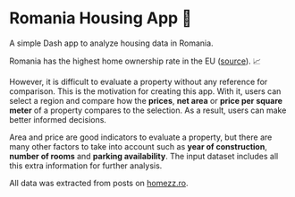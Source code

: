 # Romania Housing App 🏡
A simple Dash app to analyze housing data in Romania.  

Romania has the highest home ownership rate in the EU ([source](https://ec.europa.eu/eurostat/databrowser/view/ILC_LVHO02__custom_3553007/bookmark/table?lang=en&bookmarkId=2457e44e-df35-4995-aacc-e79684402691)). 📈 

However, it is difficult to evaluate a property without any reference for comparison.
This is the motivation for creating this app. With it, users can select a region and 
compare how the **prices**, **net area** or **price per square meter** of a property compares to
the selection. As a result, users can make better informed decisions.

Area and price are good indicators to evaluate a property, but there are many other factors to take into account such as 
**year of construction**, **number of rooms** and **parking availability**. The input dataset
includes all this extra information for further analysis.

All data was extracted from posts on [homezz.ro](https://homezz.ro/).
